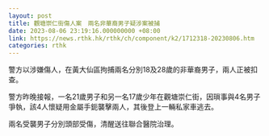 ```yaml
---
layout: post
title: 觀塘崇仁街傷人案　兩名非華裔男子疑涉案被捕
date: 2023-08-06 23:19:16.000000000 +08:00
link: https://news.rthk.hk/rthk/ch/component/k2/1712318-20230806.htm
categories: rthk
---
```


警方以涉嫌傷人，在黃大仙區拘捕兩名分別18及28歲的非華裔男子，兩人正被扣查。

警方昨晚接報，一名21歲男子和另一名17歲少年在觀塘崇仁街，因瑣事與4名男子爭執，該4人懷疑用金屬手鈪襲擊兩人，其後登上一輛私家車逃去。

兩名受襲男子分別頭部受傷，清醒送往聯合醫院治理。

